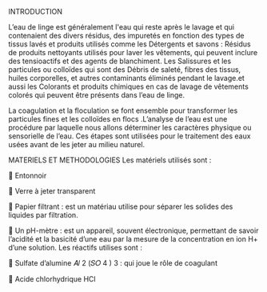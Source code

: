 INTRODUCTION 

L’eau de linge est généralement  l'eau qui reste après le lavage et qui contenaient des divers résidus, des impuretés en fonction des types de tissus lavés et produits utilisés comme les Détergents et savons : Résidus de produits nettoyants utilisés pour laver les vêtements, qui peuvent inclure des tensioactifs et des agents de blanchiment. Les Salissures et les particules ou colloïdes qui sont des Débris de saleté, fibres des tissus, huiles corporelles, et autres contaminants éliminés pendant le lavage.et aussi les Colorants et produits chimiques en cas de lavage de vêtements colorés qui peuvent être présents dans l’eau de linge. 

La coagulation et la floculation se font ensemble pour transformer les particules fines et les colloïdes en flocs .L’analyse de l’eau est une procédure par laquelle nous allons déterminer les caractères physique ou sensorielle de l’eau. Ces étapes sont utilisées pour le traitement des eaux usées avant de les jeter au milieu naturel. 
 
MATERIELS ET METHODOLOGIES Les matériels utilisés sont : 

 Entonnoir  

 Verre à jeter transparent 

 Papier filtrant : est un matériau utilise pour séparer les solides des liquides par filtration.

  Un pH-mètre : est un appareil, souvent électronique, permettant  de savoir l’acidité et la basicité d’une eau par la mesure de la concentration en ion H+ d’une solution. Les réactifs utilises sont : 

 Sulfate d’alumine 𝐴𝑙 2 (𝑆𝑂 4 ) 3 : qui  joue  le  rôle de  coagulant 

 Acide chlorhydrique HCl 